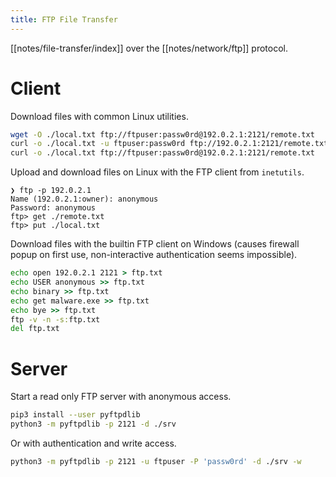 ```yaml
---
title: FTP File Transfer
---
```


[[notes/file-transfer/index]] over the [[notes/network/ftp]] protocol.

# Client

Download files with common Linux utilities.

~~~ bash
wget -O ./local.txt ftp://ftpuser:passw0rd@192.0.2.1:2121/remote.txt
curl -o ./local.txt -u ftpuser:passw0rd ftp://192.0.2.1:2121/remote.txt
curl -o ./local.txt ftp://ftpuser:passw0rd@192.0.2.1:2121/remote.txt
~~~

Upload and download files on Linux with the FTP client from `inetutils`.

~~~
❯ ftp -p 192.0.2.1
Name (192.0.2.1:owner): anonymous
Password: anonymous
ftp> get ./remote.txt
ftp> put ./local.txt
~~~

Download files with the builtin FTP client on Windows (causes firewall popup on first use, non-interactive authentication seems impossible).

~~~ bat
echo open 192.0.2.1 2121 > ftp.txt
echo USER anonymous >> ftp.txt
echo binary >> ftp.txt
echo get malware.exe >> ftp.txt
echo bye >> ftp.txt
ftp -v -n -s:ftp.txt
del ftp.txt
~~~

# Server

Start a read only FTP server with anonymous access.

~~~ bash
pip3 install --user pyftpdlib
python3 -m pyftpdlib -p 2121 -d ./srv
~~~

Or with authentication and write access.

~~~ bash
python3 -m pyftpdlib -p 2121 -u ftpuser -P 'passw0rd' -d ./srv -w
~~~

